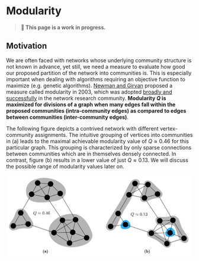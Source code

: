 # Modularity

> **🚨 This page is a work in progress.**

## Motivation

We are often faced with networks whose underlying community structure is not known in advance, yet still, we need a measure to evaluate how good our proposed partition of the network into communities is. This is especially important when dealing with algorithms requiring an objective function to maximize (e.g. genetic algorithms).
[Newman and Girvan](https://doi.org/10.1103%2Fphysreve.70.066111) proposed a measure called modularity in 2003, which was adopted [broadly and successfully](https://doi.org/10.1016/j.physrep.2009.11.002) in the network research community. **Modularity $Q$ is maximized for divisions of a graph when many edges fall within the proposed communities (intra-community edges) as compared to edges between communities (inter-community edges)**.

The following figure depicts a contrived network with different vertex-community assignments. The intuitive grouping of vertices into communities in (a) leads to the maximal achievable modularity value of $Q ≈ 0.46$ for this particular graph. This grouping is characterized by only sparse connections between communities which are in themselves densely connected. In contrast, figure (b) results in a lower value of just $Q ≈ 0.13$. We will discuss the possible range of modularity values later on.

![Modularity](./simple-network-modularity-comparison.svg)

